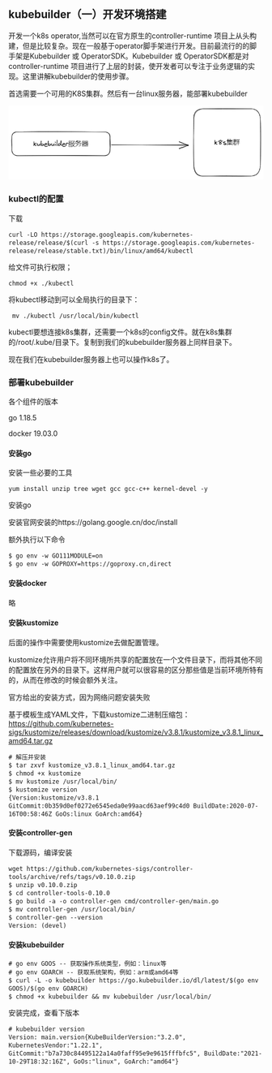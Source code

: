 ## kubebuilder（一）开发环境搭建

开发一个k8s operator,当然可以在官方原生的controller-runtime 项目上从头构建，但是比较复杂。现在一般基于operator脚手架进行开发。目前最流行的的脚手架是Kubebuilder 或 OperatorSDK。Kubebuilder 或 OperatorSDK都是对controller-runtime 项目进行了上层的封装，使开发者可以专注于业务逻辑的实现。这里讲解kubebuilder的使用步骤。

首选需要一个可用的K8S集群。然后有一台linux服务器，能部署kubebuilder

![image-20221221155300941](kubebuilder（一）开发环境搭建.assets\image-20221221155300941.png)

### kubectl的配置

下载

```
curl -LO https://storage.googleapis.com/kubernetes-release/release/$(curl -s https://storage.googleapis.com/kubernetes-release/release/stable.txt)/bin/linux/amd64/kubectl
```

给文件可执行权限；

```
chmod +x ./kubectl
```

将kubectl移动到可以全局执行的目录下：

```
 mv ./kubectl /usr/local/bin/kubectl
```

kubectl要想连接k8s集群，还需要一个k8s的config文件。就在k8s集群的/root/.kube/目录下。复制到我们的kubebuilder服务器上同样目录下。

现在我们在kubebuilder服务器上也可以操作k8s了。



### 部署kubebuilder

各个组件的版本

go  1.18.5

docker     19.03.0



#### 安装go

安装一些必要的工具

```
yum install unzip tree wget gcc gcc-c++ kernel-devel -y
```

安装go

安装官网安装的https://golang.google.cn/doc/install

额外执行以下命令

```
$ go env -w GO111MODULE=on
$ go env -w GOPROXY=https://goproxy.cn,direct
```

#### 安装docker

略

#### 安装kustomize

后面的操作中需要使用kustomize去做配置管理。

kustomize允许用户将不同环境所共享的配置放在一个文件目录下，而将其他不同的配置放在另外的目录下。这样用户就可以很容易的区分那些值是当前环境所特有的，从而在修改的时候会额外关注。

官方给出的安装方式，因为网络问题安装失败

基于模板生成YAML文件，下载kustomize二进制压缩包：https://github.com/kubernetes-sigs/kustomize/releases/download/kustomize/v3.8.1/kustomize_v3.8.1_linux_amd64.tar.gz

```
# 解压并安装
$ tar zxvf kustomize_v3.8.1_linux_amd64.tar.gz
$ chmod +x kustomize
$ mv kustomize /usr/local/bin/
$ kustomize version
{Version:kustomize/v3.8.1 GitCommit:0b359d0ef0272e6545eda0e99aacd63aef99c4d0 BuildDate:2020-07-16T00:58:46Z GoOs:linux GoArch:amd64}
```

#### 安装controller-gen

下载源码，编译安装

```
wget https://github.com/kubernetes-sigs/controller-tools/archive/refs/tags/v0.10.0.zip
$ unzip v0.10.0.zip
$ cd controller-tools-0.10.0
$ go build -a -o controller-gen cmd/controller-gen/main.go
$ mv controller-gen /usr/local/bin/
$ controller-gen --version
Version: (devel)
```

#### 安装kubebuilder

```
# go env GOOS -- 获取操作系统类型，例如：linux等
# go env GOARCH -- 获取系统架构，例如：arm或amd64等
$ curl -L -o kubebuilder https://go.kubebuilder.io/dl/latest/$(go env GOOS)/$(go env GOARCH)
$ chmod +x kubebuilder && mv kubebuilder /usr/local/bin/
```

安装完成，查看下版本

```
# kubebuilder version
Version: main.version{KubeBuilderVersion:"3.2.0", KubernetesVendor:"1.22.1", GitCommit:"b7a730c84495122a14a0faff95e9e9615fffbfc5", BuildDate:"2021-10-29T18:32:16Z", GoOs:"linux", GoArch:"amd64"}
```

